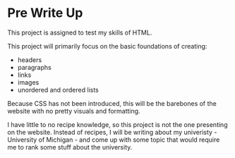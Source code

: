 # Pre Write Up
This project is assigned to test my skills of HTML.

This project will primarily focus on the basic foundations of creating:
* headers
* paragraphs
* links
* images
* unordered and ordered lists
  
Because CSS has not been introduced, this will be the barebones of the website with no pretty visuals and formatting.

I have little to no recipe knowledge, so this project is not the one presenting on the website. Instead of recipes, I will be writing about my univeristy - University of Michigan - and come up with some topic that would require me to rank some stuff about the university.